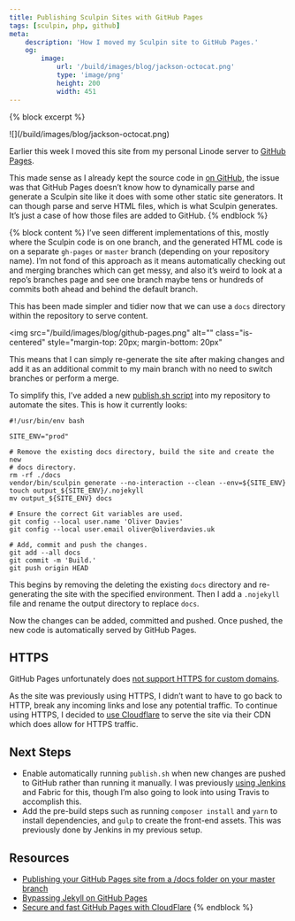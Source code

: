 ```yaml
---
title: Publishing Sculpin Sites with GitHub Pages
tags: [sculpin, php, github]
meta:
    description: 'How I moved my Sculpin site to GitHub Pages.'
    og:
        image:
            url: '/build/images/blog/jackson-octocat.png'
            type: 'image/png'
            height: 200
            width: 451
---
```

{% block excerpt %}
<p class="text-center" markdown="1">![](/build/images/blog/jackson-octocat.png)</p>

Earlier this week I moved this site from my personal Linode server to [GitHub Pages][0].

This made sense as I already kept the source code in [on GitHub][1], the issue was that GitHub Pages doesn’t know how to dynamically parse and generate a Sculpin site like it does with some other static site generators. It can though parse and serve HTML files, which is what Sculpin generates. It’s just a case of how those files are added to GitHub.
{% endblock %}

{% block content %}
I’ve seen different implementations of this, mostly where the Sculpin code is on one branch, and the generated HTML code is on a separate `gh-pages` or `master` branch (depending on your repository name). I’m not fond of this approach as it means automatically checking out and merging branches which can get messy, and also it’s weird to look at a repo’s branches page and see one branch maybe tens or hundreds of commits both ahead and behind the default branch.

This has been made simpler and tidier now that we can use a `docs` directory within the repository to serve content.

<img
    src="/build/images/blog/github-pages.png"
    alt=""
    class="is-centered"
    style="margin-top: 20px; margin-bottom: 20px"
>

This means that I can simply re-generate the site after making changes and add it as an additional commit to my main branch with no need to switch branches or perform a merge.

To simplify this, I’ve added a new [publish.sh script][3] into my repository to automate the sites. This is how it currently looks:

```language-bash
#!/usr/bin/env bash

SITE_ENV="prod"

# Remove the existing docs directory, build the site and create the new
# docs directory.
rm -rf ./docs
vendor/bin/sculpin generate --no-interaction --clean --env=${SITE_ENV}
touch output_${SITE_ENV}/.nojekyll
mv output_${SITE_ENV} docs

# Ensure the correct Git variables are used.
git config --local user.name 'Oliver Davies'
git config --local user.email oliver@oliverdavies.uk

# Add, commit and push the changes.
git add --all docs
git commit -m 'Build.'
git push origin HEAD
```

This begins by removing the deleting the existing `docs` directory and re-generating the site with the specified environment. Then I add a `.nojekyll` file and rename the output directory to replace `docs`.

Now the changes can be added, committed and pushed. Once pushed, the new code is automatically served by GitHub Pages.

## HTTPS

GitHub Pages unfortunately does [not support HTTPS for custom domains][7].

As the site was previously using HTTPS, I didn’t want to have to go back to HTTP, break any incoming links and lose any potential traffic. To continue using HTTPS, I decided to [use Cloudflare][6] to serve the site via their CDN which does allow for HTTPS traffic.

## Next Steps

- Enable automatically running `publish.sh` when new changes are pushed to GitHub rather than running it manually. I was previously [using Jenkins][4] and Fabric for this, though I’m also going to look into using Travis to accomplish this.
- Add the pre-build steps such as running `composer install` and `yarn` to install dependencies, and `gulp` to create the front-end assets. This was previously done by Jenkins in my previous setup.

## Resources

- [Publishing your GitHub Pages site from a /docs folder on your master branch][2]
- [Bypassing Jekyll on GitHub Pages][5]
- [Secure and fast GitHub Pages with CloudFlare][6]
{% endblock %}

[0]: https://pages.github.com
[1]: https://github.com/opdavies/oliverdavies.uk
[2]: https://help.github.com/articles/configuring-a-publishing-source-for-github-pages/#publishing-your-github-pages-site-from-a-docs-folder-on-your-master-branch
[3]: https://github.com/opdavies/oliverdavies.uk/blob/master/publish.sh
[4]: /blog/2015/07/21/automating-sculpin-jenkins
[5]: https://github.com/blog/572-bypassing-jekyll-on-github-pages
[6]: https://blog.cloudflare.com/secure-and-fast-github-pages-with-cloudflare
[7]: https://github.com/blog/2186-https-for-github-pages
